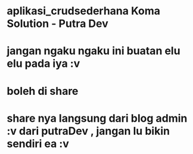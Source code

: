 # aplikasi_crudsederhana Koma Solution - Putra Dev
# jangan ngaku ngaku ini buatan elu elu pada iya :v
# boleh di share
# share nya langsung dari blog admin :v dari putraDev , jangan lu bikin sendiri ea :v

